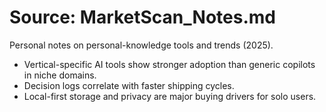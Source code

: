 # Source: MarketScan_Notes.md
Personal notes on personal-knowledge tools and trends (2025).
- Vertical-specific AI tools show stronger adoption than generic copilots in niche domains.
- Decision logs correlate with faster shipping cycles.
- Local-first storage and privacy are major buying drivers for solo users.
